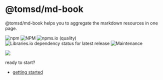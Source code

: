 # @tomsd/md-book

@tomsd/md-book helps you to aggregate the markdown resources in one page.

![npm](https://img.shields.io/npm/v/@tomsd/md-book)
![NPM](https://img.shields.io/npm/l/@tomsd/md-book)
![npms.io (quality)](https://img.shields.io/npms-io/quality-score/@tomsd/md-book)
![Libraries.io dependency status for latest release](https://img.shields.io/librariesio/release/npm/@tomsd/md-book)
![Maintenance](https://img.shields.io/maintenance/yes/2023)

[![](https://nodei.co/npm/@tomsd/md-book.svg?mini=true)](https://www.npmjs.com/package/@tomsd/md-book)

ready to start?
- [getting started](./getting_started.md)
